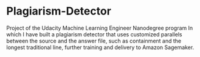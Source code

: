 # Plagiarism-Detector
Project of the Udacity Machine Learning Engineer Nanodegree program 
In which I have built a plagiarism detector that uses customized parallels between the source and the answer file, such as containment and the longest traditional line, further training and delivery to Amazon Sagemaker.
